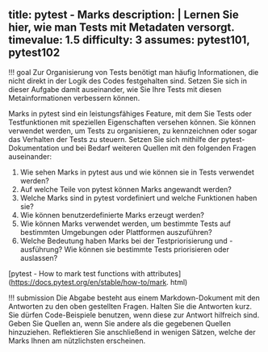 title: pytest - Marks
description: |
  Lernen Sie hier, wie man Tests mit Metadaten versorgt.
timevalue: 1.5
difficulty: 3
assumes: pytest101, pytest102
---
!!! goal
    Zur Organisierung von Tests benötigt man häufig Informationen, die nicht direkt in der Logik
    des Codes festgehalten sind.
    Setzen Sie sich in dieser Aufgabe damit auseinander, wie Sie Ihre Tests mit diesen Metainformationen
    verbessern können.

Marks in pytest sind ein leistungsfähiges Feature, mit dem Sie Tests oder Testfunktionen mit
speziellen Eigenschaften versehen können.
Sie können verwendet werden, um Tests zu organisieren, zu kennzeichnen oder sogar das Verhalten
der Tests zu steuern.
Setzen Sie sich mithilfe der pytest-Dokumentation und bei Bedarf weiteren Quellen mit den
folgenden Fragen auseinander:

1. Wie sehen Marks in pytest aus und wie können sie in Tests verwendet werden?
2. Auf welche Teile von pytest können Marks angewandt werden?
3. Welche Marks sind in pytest vordefiniert und welche Funktionen haben sie?
4. Wie können benutzerdefinierte Marks erzeugt werden?
5. Wie können Marks verwendet werden, um bestimmte Tests auf bestimmten Umgebungen oder
   Plattformen auszuführen?
6. Welche Bedeutung haben Marks bei der Testpriorisierung und -ausführung? Wie können sie
   bestimmte Tests priorisieren oder auslassen?

[pytest - How to mark test functions with attributes](https://docs.pytest.org/en/stable/how-to/mark.
html)

!!! submission
    Die Abgabe besteht aus einem Markdown-Dokument mit den Antworten zu den oben gestellten Fragen.
    Halten Sie die Antworten kurz.
    Sie dürfen Code-Beispiele benutzen, wenn diese zur Antwort hilfreich sind.
    Geben Sie Quellen an, wenn Sie andere als die gegebenen Quellen hinzuziehen.
    Reflektieren Sie anschließend in wenigen Sätzen, welche der Marks Ihnen am nützlichsten
    erscheinen.
